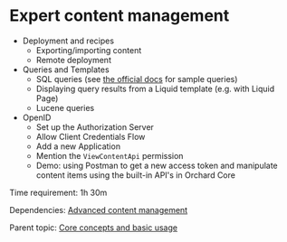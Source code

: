 # Expert content management



- Deployment and recipes
	- Exporting/importing content
	- Remote deployment
- Queries and Templates
	- SQL queries (see [the official docs](https://docs.orchardcore.net/en/dev/docs/reference/modules/Queries/#executing-sql-queries) for sample queries)
    - Displaying query results from a Liquid template (e.g. with Liquid Page)
	- Lucene queries
- OpenID
	- Set up the Authorization Server
   - Allow Client Credentials Flow
   - Add a new Application
   - Mention the `ViewContentApi` permission
   - Demo: using Postman to get a new access token and manipulate content items using the built-in API's in Orchard Core

Time requirement: 1h 30m

Dependencies: [Advanced content management](AdvancedContentManagement)

Parent topic: [Core concepts and basic usage](./)